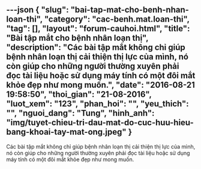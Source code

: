 ---json
{
    "slug": "bai-tap-mat-cho-benh-nhan-loan-thi",
    "category": "cac-benh.mat.loan-thi",
    "tag": [],
    "layout": "forum-cauhoi.html",
    "title": "Bài tập mắt cho bệnh nhân loạn thị",
    "description": "Các bài tập mắt không chỉ giúp bệnh nhân loạn thị cải thiện thị lực của mình, nó còn giúp cho những người thường xuyên phải đọc tài liệu hoặc sử dụng máy tính có một đôi mắt khỏe đẹp như mong muốn.",
    "date": "2016-08-21 19:58:50",
    "thoi_gian": "21-08-2016",
    "luot_xem": "123",
    "phan_hoi": "",
    "yeu_thich": "",
    "nguoi_dang": "Tung",
    "hinh_anh": "img/tuyet-chieu-tri-dau-mat-do-cuc-huu-hieu-bang-khoai-tay-mat-ong.jpeg"
}
---
Các bài tập mắt không chỉ giúp bệnh nhân loạn thị cải thiện thị lực của mình, nó còn giúp cho những người thường xuyên phải đọc tài liệu hoặc sử dụng máy tính có một đôi mắt khỏe đẹp như mong muốn.